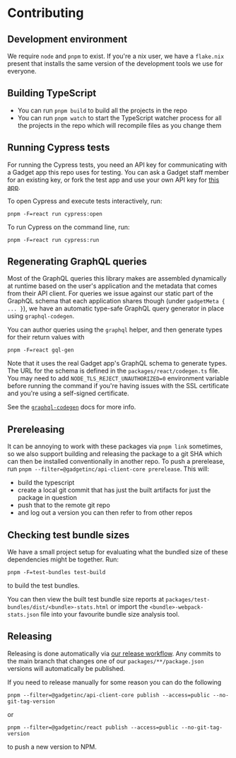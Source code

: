 # Contributing

## Development environment

We require `node` and `pnpm` to exist. If you're a nix user, we have a `flake.nix` present that installs the same version of the development tools we use for everyone.

## Building TypeScript

- You can run `pnpm build` to build all the projects in the repo
- You can run `pnpm watch` to start the TypeScript watcher process for all the projects in the repo which will recompile files as you change them

## Running Cypress tests

For running the Cypress tests, you need an API key for communicating with a Gadget app this repo uses for testing. You can ask a Gadget staff member for an existing key, or fork the test app and use your own API key for [this app](https://app.gadget.dev/auth/fork?domain=js-clients-test--development.gadget.app).

To open Cypress and execute tests interactively, run:

```react
pnpm -F=react run cypress:open
```

To run Cypress on the command line, run:

```react
pnpm -F=react run cypress:run
```

## Regenerating GraphQL queries

Most of the GraphQL queries this library makes are assembled dynamically at runtime based on the user's application and the metadata that comes from their API client. For queries we issue against our static part of the GraphQL schema that each application shares though (under `gadgetMeta { ... }`), we have an automatic type-safe GraphQL query generator in place using `graphql-codegen`.

You can author queries using the `graphql` helper, and then generate types for their return values with

```
pnpm -F=react gql-gen
```

Note that it uses the real Gadget app's GraphQL schema to generate types. The URL for the schema is defined in the `packages/react/codegen.ts` file. You may need to add `NODE_TLS_REJECT_UNAUTHORIZED=0` environment variable before running the command if you're having issues with the SSL certificate and you're using a self-signed certificate.

See the [`graphql-codegen`](https://the-guild.dev/graphql/codegen/docs/guides/react-vue#writing-graphql-queries) docs for more info.

## Prereleasing

It can be annoying to work with these packages via `pnpm link` sometimes, so we also support building and releasing the package to a git SHA which can then be installed conventionally in another repo. To push a prerelease, run `pnpm --filter=@gadgetinc/api-client-core prerelease`. This will:

- build the typescript
- create a local git commit that has just the built artifacts for just the package in question
- push that to the remote git repo
- and log out a version you can then refer to from other repos

## Checking test bundle sizes

We have a small project setup for evaluating what the bundled size of these dependencies might be together. Run:

```shell
pnpm -F=test-bundles test-build
```

to build the test bundles.

You can then view the built test bundle size reports at `packages/test-bundles/dist/<bundle>-stats.html` or import the `<bundle>-webpack-stats.json` file into your favourite bundle size analysis tool.

## Releasing

Releasing is done automatically via [our release workflow](.github/workflows/release.yml). Any commits to the main branch that changes one of our `packages/**/package.json` versions will automatically be published.

If you need to release manually for some reason you can do the following

```
pnpm --filter=@gadgetinc/api-client-core publish --access=public --no-git-tag-version
```

or

```
pnpm --filter=@gadgetinc/react publish --access=public --no-git-tag-version
```

to push a new version to NPM.
